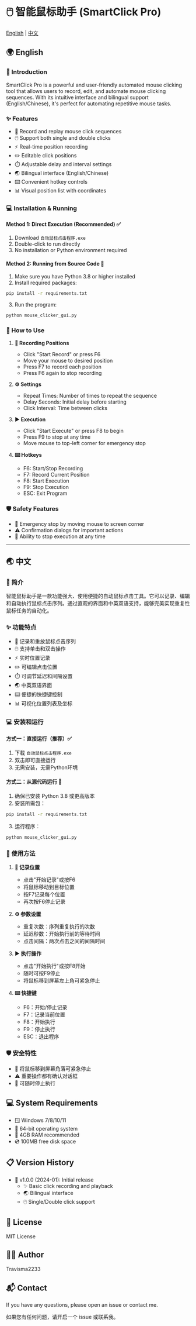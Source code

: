 # 🖱️ 智能鼠标助手 (SmartClick Pro)

[English](#english) | [中文](#中文)

## 🌍 English

### 🎯 Introduction
SmartClick Pro is a powerful and user-friendly automated mouse clicking tool that allows users to record, edit, and automate mouse clicking sequences. With its intuitive interface and bilingual support (English/Chinese), it's perfect for automating repetitive mouse tasks.

### ✨ Features
- 📝 Record and replay mouse click sequences
- 🖱️ Support both single and double clicks
- ⚡ Real-time position recording
- ✏️ Editable click positions
- ⏱️ Adjustable delay and interval settings
- 🌏 Bilingual interface (English/Chinese)
- ⌨️ Convenient hotkey controls
- 📊 Visual position list with coordinates

### 💻 Installation & Running
#### Method 1: Direct Execution (Recommended) ✅
1. Download `自动鼠标点击程序.exe`
2. Double-click to run directly
3. No installation or Python environment required

#### Method 2: Running from Source Code 🔧
1. Make sure you have Python 3.8 or higher installed
2. Install required packages:
```bash
pip install -r requirements.txt
```
3. Run the program:
```bash
python mouse_clicker_gui.py
```

### 📖 How to Use
1. **🎥 Recording Positions**
   - Click "Start Record" or press F6
   - Move your mouse to desired position
   - Press F7 to record each position
   - Press F6 again to stop recording

2. **⚙️ Settings**
   - Repeat Times: Number of times to repeat the sequence
   - Delay Seconds: Initial delay before starting
   - Click Interval: Time between clicks

3. **▶️ Execution**
   - Click "Start Execute" or press F8 to begin
   - Press F9 to stop at any time
   - Move mouse to top-left corner for emergency stop

4. **⌨️ Hotkeys**
   - F6: Start/Stop Recording
   - F7: Record Current Position
   - F8: Start Execution
   - F9: Stop Execution
   - ESC: Exit Program

### 🛡️ Safety Features
- 🚫 Emergency stop by moving mouse to screen corner
- ⚠️ Confirmation dialogs for important actions
- 🛑 Ability to stop execution at any time

---

## 🌏 中文

### 🎯 简介
智能鼠标助手是一款功能强大、使用便捷的自动鼠标点击工具。它可以记录、编辑和自动执行鼠标点击序列。通过直观的界面和中英双语支持，能够完美实现重复性鼠标任务的自动化。

### ✨ 功能特点
- 📝 记录和重放鼠标点击序列
- 🖱️ 支持单击和双击操作
- ⚡ 实时位置记录
- ✏️ 可编辑点击位置
- ⏱️ 可调节延迟和间隔设置
- 🌏 中英双语界面
- ⌨️ 便捷的快捷键控制
- 📊 可视化位置列表及坐标

### 💻 安装和运行
#### 方式一：直接运行（推荐）✅
1. 下载 `自动鼠标点击程序.exe`
2. 双击即可直接运行
3. 无需安装，无需Python环境

#### 方式二：从源代码运行 🔧
1. 确保已安装 Python 3.8 或更高版本
2. 安装所需包：
```bash
pip install -r requirements.txt
```
3. 运行程序：
```bash
python mouse_clicker_gui.py
```

### 📖 使用方法
1. **🎥 记录位置**
   - 点击"开始记录"或按F6
   - 将鼠标移动到目标位置
   - 按F7记录每个位置
   - 再次按F6停止记录

2. **⚙️ 参数设置**
   - 重复次数：序列重复执行的次数
   - 延迟秒数：开始执行前的等待时间
   - 点击间隔：两次点击之间的间隔时间

3. **▶️ 执行操作**
   - 点击"开始执行"或按F8开始
   - 随时可按F9停止
   - 将鼠标移到屏幕左上角可紧急停止

4. **⌨️ 快捷键**
   - F6：开始/停止记录
   - F7：记录当前位置
   - F8：开始执行
   - F9：停止执行
   - ESC：退出程序

### 🛡️ 安全特性
- 🚫 将鼠标移到屏幕角落可紧急停止
- ⚠️ 重要操作都有确认对话框
- 🛑 可随时停止执行

## 💻 System Requirements
- 🪟 Windows 7/8/10/11
- 💾 64-bit operating system
- 🧮 4GB RAM recommended
- 💿 100MB free disk space

## 📋 Version History
- 🎉 v1.0.0 (2024-01): Initial release
  - ✨ Basic click recording and playback
  - 🌏 Bilingual interface
  - 🖱️ Single/Double click support

## 📜 License
MIT License

## 👨‍💻 Author
Travisma2233

## 📬 Contact
If you have any questions, please open an issue or contact me.

如果您有任何问题，请开启一个 issue 或联系我。